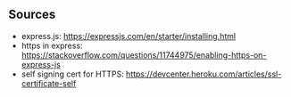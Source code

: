 ## Sources
 - express.js: https://expressjs.com/en/starter/installing.html
 - https in express: https://stackoverflow.com/questions/11744975/enabling-https-on-express-js
 - self signing cert for HTTPS: https://devcenter.heroku.com/articles/ssl-certificate-self
